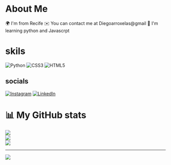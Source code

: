 #  About Me
🌍  I'm from Recife
✉️  You can contact me at Diegoarroxelas@gmail
🧠  I'm learning python and Javascrpt
# skils
![Python](https://img.shields.io/badge/python-3670A0?style=for-the-badge&logo=python&logoColor=ffdd54) ![CSS3](https://img.shields.io/badge/css3-%231572B6.svg?style=for-the-badge&logo=css3&logoColor=white) ![HTML5](https://img.shields.io/badge/html5-%23E34F26.svg?style=for-the-badge&logo=html5&logoColor=white)

##  socials
[![Instagram](https://img.shields.io/badge/Instagram-%23E4405F.svg?logo=Instagram&logoColor=white)](https://instagram.com/diiegoo.05_) [![LinkedIn](https://img.shields.io/badge/LinkedIn-%230077B5.svg?logo=linkedin&logoColor=white)](https://linkedin.com/in/diego-arroxelas-814021279) 
# 📊 My GitHub stats
![](https://github-readme-stats.vercel.app/api?username=Diegoarroxelas&theme=radical&hide_border=false&include_all_commits=false&count_private=false)<br/>
![](https://github-readme-streak-stats.herokuapp.com/?user=Diegoarroxelas&theme=radical&hide_border=false)<br/>
![](https://github-readme-stats.vercel.app/api/top-langs/?username=Diegoarroxelas&theme=radical&hide_border=false&include_all_commits=false&count_private=false&layout=compact)

---
[![](https://visitcount.itsvg.in/api?id=Diegoarroxelas&icon=0&color=0)](https://visitcount.itsvg.in)

<!-- Proudly created with GPRM ( https://gprm.itsvg.in ) -->
